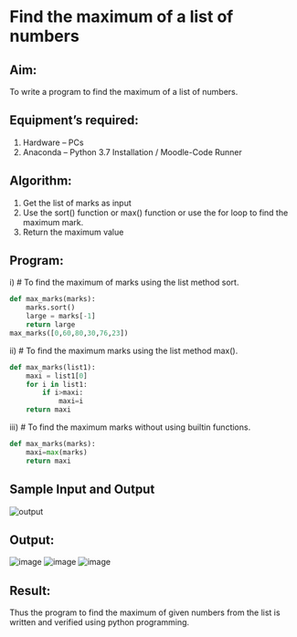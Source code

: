# Find the maximum of a list of numbers
## Aim:
To write a program to find the maximum of a list of numbers.
## Equipment’s required:
1.	Hardware – PCs
2.	Anaconda – Python 3.7 Installation / Moodle-Code Runner
## Algorithm:
1.	Get the list of marks as input
2.	Use the sort() function or max() function or use the for loop to find the maximum mark.
3.	Return the maximum value
## Program:

i)	# To find the maximum of marks using the list method sort.
```Python
def max_marks(marks):
    marks.sort()
    large = marks[-1]
    return large
max_marks([0,60,80,30,76,23])


```

ii)	# To find the maximum marks using the list method max().
```Python
def max_marks(list1):
    maxi = list1[0]
    for i in list1:
        if i>maxi:
            maxi=i
    return maxi


```

iii) # To find the maximum marks without using builtin functions.
```Python
def max_marks(marks):
    maxi=max(marks)
    return maxi


```
## Sample Input and Output
![output](./img/max_marks1.jpg) 

## Output:
![image](https://user-images.githubusercontent.com/93427238/154844215-738a89a6-f8d9-45a6-a3d9-13d7e7e33d03.png)
![image](https://user-images.githubusercontent.com/93427238/154844281-d0c7ae94-4ce9-4471-a792-70e5e1804bb5.png)
![image](https://user-images.githubusercontent.com/93427238/154844291-94fbb2a0-9a71-4490-95c8-05cd1fad384f.png)



## Result:
Thus the program to find the maximum of given numbers from the list is written and verified using python programming.
